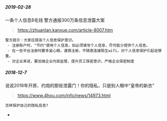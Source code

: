 
##### 2019-02-28

一条个人信息8毛钱 警方通报300万条信息泄露大案
> https://zhuanlan.kanxue.com/article-8007.htm

```
警方提示：大家应提高个人信息保护意识。
 - 注册账户时，"节约"使用个人信息，如必须填写个人信息，尽可能少提供个人信息。
 - 在一些平台注册时要多留心眼，谨慎注册，不随意连接陌生wifi，对个人信息保护引起足够重。
 - 对企业来说，要加强企业内部监管，提升员工保密意识，严格企业保密制度
``` 

##### 2018-12-7

说说2018年开房、约炮的那些泄露门！你的隐私，只是别人眼中“皇帝的新衣”
> https://www.4hou.com/info/news/14973.html


```
怎样保护自己的隐私信息?
```
- 



